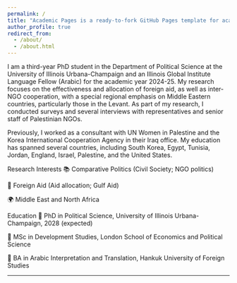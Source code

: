 ```yaml
---
permalink: /
title: "Academic Pages is a ready-to-fork GitHub Pages template for academic personal websites"
author_profile: true
redirect_from: 
  - /about/
  - /about.html
---
```


I am a third-year PhD student in the Department of Political Science at the University of Illinois Urbana-Champaign and an Illinois Global Institute Language Fellow (Arabic) for the academic year 2024-25. My research focuses on the effectiveness and allocation of foreign aid, as well as inter-NGO cooperation, with a special regional emphasis on Middle Eastern countries, particularly those in the Levant. As part of my research, I conducted surveys and several interviews with representatives and senior staff of Palestinian NGOs.

Previously, I worked as a consultant with UN Women in Palestine and the Korea International Cooperation Agency in their Iraq office. My education has spanned several countries, including South Korea, Egypt, Tunisia, Jordan, England, Israel, Palestine, and the United States.

Research Interests
📚 Comparative Politics (Civil Society; NGO politics)

🔬 Foreign Aid (Aid allocation; Gulf Aid)

🌍 Middle East and North Africa

Education
🔹 PhD in Political Science, University of Illinois Urbana-Champaign, 2028 (expected)

🔹 MSc in Development Studies, London School of Economics and Political Science

🔹 BA in Arabic Interpretation and Translation, Hankuk University of Foreign Studies

---
